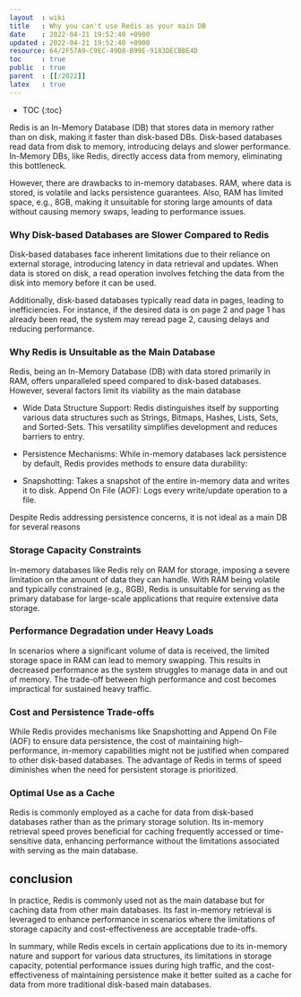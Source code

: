```yaml
---
layout  : wiki
title   : Why you can't use Redis as your main DB
date    : 2022-04-21 19:52:40 +0900
updated : 2022-04-21 19:52:40 +0900
resource: 64/2F57A9-C9EC-49D8-B99E-9183DECBBE4D
toc     : true
public  : true
parent  : [[/2022]]
latex   : true
---
```

* TOC
{:toc}

Redis is an In-Memory Database (DB) that stores data in memory rather than on disk, making it faster than disk-based DBs.
Disk-based databases read data from disk to memory, introducing delays and slower performance. In-Memory DBs, like Redis,
directly access data from memory, eliminating this bottleneck.

However, there are drawbacks to in-memory databases. RAM, where data is stored, is volatile and lacks persistence guarantees.
Also, RAM has limited space, e.g., 8GB, making it unsuitable for storing large amounts of data without causing memory swaps,
leading to performance issues.

### **Why Disk-based Databases are Slower Compared to Redis**
Disk-based databases face inherent limitations due to their reliance on external storage, introducing latency in data
retrieval and updates. When data is stored on disk, a read operation involves fetching the data from the disk into memory
before it can be used.

Additionally, disk-based databases typically read data in pages, leading to inefficiencies.
For instance, if the desired data is on page 2 and page 1 has already been read, the system may reread page 2,
causing delays and reducing performance.

### **Why Redis is Unsuitable as the Main Database**
Redis, being an In-Memory Database (DB) with data stored primarily in RAM, offers unparalleled speed compared to
disk-based databases. However, several factors limit its viability as the main database

- Wide Data Structure Support:
  Redis distinguishes itself by supporting various data structures such as Strings, Bitmaps, Hashes, Lists, Sets, 
  and Sorted-Sets. This versatility simplifies development and reduces barriers to entry.

- Persistence Mechanisms:
  While in-memory databases lack persistence by default, Redis provides methods to ensure data durability:

- Snapshotting: Takes a snapshot of the entire in-memory data and writes it to disk.
  Append On File (AOF): Logs every write/update operation to a file.

Despite Redis addressing persistence concerns, it is not ideal as a main DB for several reasons

### **Storage Capacity Constraints**
In-memory databases like Redis rely on RAM for storage, imposing a severe limitation on the amount of data they can handle.
With RAM being volatile and typically constrained (e.g., 8GB), Redis is unsuitable for serving as the primary database
for large-scale applications that require extensive data storage.

### **Performance Degradation under Heavy Loads**
In scenarios where a significant volume of data is received, the limited storage space in RAM can lead to memory swapping.
This results in decreased performance as the system struggles to manage data in and out of memory. The trade-off between
high performance and cost becomes impractical for sustained heavy traffic.

### **Cost and Persistence Trade-offs**
While Redis provides mechanisms like Snapshotting and Append On File (AOF) to ensure data persistence,
the cost of maintaining high-performance, in-memory capabilities might not be justified when compared to other disk-based
databases. The advantage of Redis in terms of speed diminishes when the need for persistent storage is prioritized.

### **Optimal Use as a Cache**
Redis is commonly employed as a cache for data from disk-based databases rather than as the primary storage solution.
Its in-memory retrieval speed proves beneficial for caching frequently accessed or time-sensitive data,
enhancing performance without the limitations associated with serving as the main database.

## **conclusion**
In practice, Redis is commonly used not as the main database but for caching data from other main databases.
Its fast in-memory retrieval is leveraged to enhance performance in scenarios where the limitations of storage
capacity and cost-effectiveness are acceptable trade-offs.

In summary, while Redis excels in certain applications due to its in-memory nature and support for various data structures,
its limitations in storage capacity, potential performance issues during high traffic, and the cost-effectiveness of
maintaining persistence make it better suited as a cache for data from more traditional disk-based main databases.